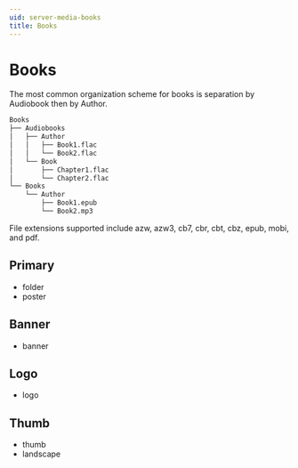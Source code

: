 ```yaml
---
uid: server-media-books
title: Books
---
```


# Books

The most common organization scheme for books is separation by Audiobook then by Author.

```txt
Books
├── Audiobooks
│   ├── Author
│   │   ├── Book1.flac
│   │   └── Book2.flac
│   └── Book
│       ├── Chapter1.flac
│       └── Chapter2.flac
└── Books
    └── Author
        ├── Book1.epub
        └── Book2.mp3
```

File extensions supported include azw, azw3, cb7, cbr, cbt, cbz, epub, mobi, and pdf.

## Primary

* folder
* poster

## Banner

* banner

## Logo

* logo

## Thumb

* thumb
* landscape

